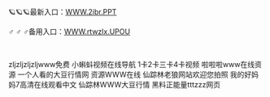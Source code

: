 <p>
	🪐🪐🪐最新入口：<a href="http://www.baidu.com/link?url=6MA2SWnO3Raqke39an_0PUxosM6ZrUGzi1BN9tNnlPW&wd">WWW.2ibr.PPT</a> 
	<p>
		♂
♂
♂备用入口：<a href="http://www.baidu.com/link?url=6MA2SWnO3Raqke39an_0PUxosM6ZrUGzi1BN9tNnlPW&wd">WWW.rtwzlx.UPOU</a> 
	</p>
	<p>
		<br />
	</p>
	<p>
		zljzljzljzljwww免费
小蝌蚪视频在线导航
1卡2卡三卡4卡视频
啦啦啦www在线资源
一个人看的大豆行情网
资源WWW在线
仙踪林老狼网站欢迎您拍照
我的好妈妈7高清在线观看中文
仙踪林WWW大豆行情
黑料正能量tttzzz网页
	</p>
